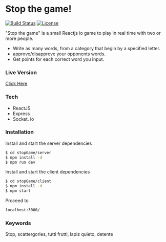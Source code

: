 # Stop the game!

[![Build Status](https://img.shields.io/badge/Build-Pass-brightgreen)](https://github.com/diegovargasg/stopGame)
[![License](https://img.shields.io/github/license/diegovargasg/stopGame)](https://github.com/diegovargasg/stopGame)


"Stop the game" is a small Reactjs io game to play in real time with two or more people.

  - Write as many words, from a category that begin by a specified letter. 
  - approve/disapprove your opponents words.
  - Get points for each correct word you input.

### Live Version
[Click Here](https://stopthegame.herokuapp.com/)

### Tech

* ReactJS
* Express
* Socket. io

### Installation

Install and start the server dependencies

```sh
$ cd stopGame/server
$ npm install -d
$ npm run dev
```

Install and start the client dependencies

```sh
$ cd stopGame/client
$ npm install -d
$ npm start
```

Proceed to 
```sh
localhost:3000/
```
### Keywords
Stop, scattergories, tutti frutti, lapiz quieto, detente
